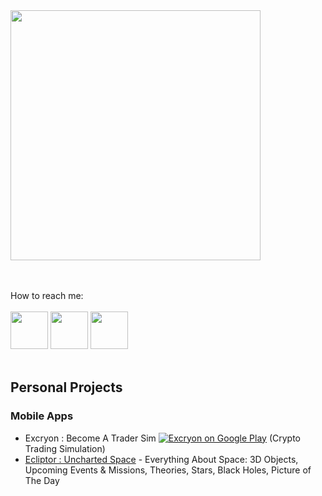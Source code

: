 
<img src="https://github.com/user-attachments/assets/1417442a-ca3b-4cda-b1fe-e3682b0b48fd"  width="400">

<br> <br> 
How to reach me:
<br><br> 
<code ><a href="https://www.instagram.com/huseyingur.dev/" target="_blank"><img height="60" src="https://www.vectorlogo.zone/logos/instagram/instagram-icon.svg"></a></code>
<code ><a href="https://tr.linkedin.com/in/huseyingur0001" target="_blank"><img height="60" src="https://cdn.jsdelivr.net/gh/devicons/devicon/icons/linkedin/linkedin-original.svg"></a></code>
<code ><a href="https://x.com/huseyingur_dev" target="_blank"><img height="60" src="https://cdn.jsdelivr.net/gh/devicons/devicon/icons/twitter/twitter-original.svg"></a></code> <br><br>

<h2>Personal Projects</h2>
<h3>Mobile Apps</h3>

* Excryon : Become A Trader Sim [![Excryon on Google Play](https://img.shields.io/badge/Play_Store-Excryon-blue?logo=google-play)](https://play.google.com/store/apps/details?id=com.huseyingur.excryon&hl=tr)
(Crypto Trading Simulation)
* [Ecliptor : Uncharted Space](https://play.google.com/store/apps/details?id=com.huseyingur.ecliptor&hl=en) - Everything About Space: 3D Objects, Upcoming Events & Missions, Theories, Stars, Black Holes, Picture of The Day 



